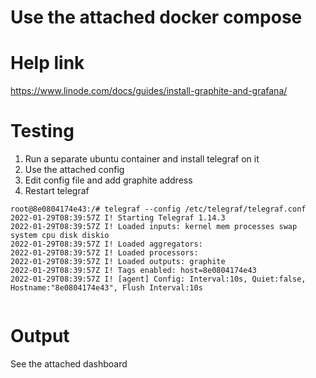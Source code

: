 # Use the attached docker compose

# Help link
https://www.linode.com/docs/guides/install-graphite-and-grafana/

# Testing

1. Run a separate ubuntu container and install telegraf on it
2. Use the attached config
3. Edit config file and add graphite address
3. Restart telegraf 

```
root@8e0804174e43:/# telegraf --config /etc/telegraf/telegraf.conf
2022-01-29T08:39:57Z I! Starting Telegraf 1.14.3
2022-01-29T08:39:57Z I! Loaded inputs: kernel mem processes swap system cpu disk diskio
2022-01-29T08:39:57Z I! Loaded aggregators:
2022-01-29T08:39:57Z I! Loaded processors:
2022-01-29T08:39:57Z I! Loaded outputs: graphite
2022-01-29T08:39:57Z I! Tags enabled: host=8e0804174e43
2022-01-29T08:39:57Z I! [agent] Config: Interval:10s, Quiet:false, Hostname:"8e0804174e43", Flush Interval:10s


```
# Output
See the attached dashboard

